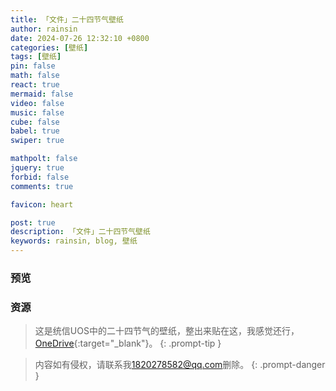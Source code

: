 ```yaml
---
title: 「文件」二十四节气壁纸
author: rainsin
date: 2024-07-26 12:32:10 +0800
categories: [壁纸]
tags: [壁纸]
pin: false
math: false
react: true
mermaid: false
video: false
music: false
cube: false
babel: true
swiper: true

mathpolt: false
jquery: true
forbid: false
comments: true

favicon: heart

post: true
description: 「文件」二十四节气壁纸
keywords: rainsin, blog, 壁纸
---
```


<link rel="stylesheet" href="/assets/post/24/index.css"/>

### 预览

<div id="swiper-jieqi"></div>

### 资源

> 这是统信UOS中的二十四节气的壁纸，整出来贴在这，我感觉还行，[OneDrive](https://1drv.ms/f/s!Aoer2cU5SlOFiP5a5AZ6JpO9-uIBFQ?e=NAJZn9){:target="_blank"}。
{: .prompt-tip }

> 内容如有侵权，请联系我<span>1820278582@qq.com</span>删除。
{: .prompt-danger }

<script type="text/babel" src="/assets/post/24/index.js"></script>
